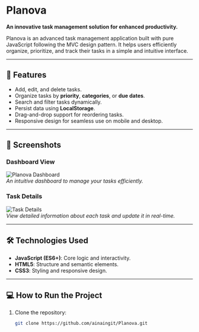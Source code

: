 # Planova  
**An innovative task management solution for enhanced productivity.**  

Planova is an advanced task management application built with pure JavaScript following the MVC design pattern. It helps users efficiently organize, prioritize, and track their tasks in a simple and intuitive interface.

---

## 🚀 Features  
- Add, edit, and delete tasks.  
- Organize tasks by **priority**, **categories**, or **due dates**.  
- Search and filter tasks dynamically.  
- Persist data using **LocalStorage**.  
- Drag-and-drop support for reordering tasks.  
- Responsive design for seamless use on mobile and desktop.  

---

## 📸 Screenshots  
### Dashboard View  
![Planova Dashboard](https://via.placeholder.com/800x400?text=Dashboard+Screenshot)  
_An intuitive dashboard to manage your tasks efficiently._  

### Task Details  
![Task Details](https://via.placeholder.com/800x400?text=Task+Details+Screenshot)  
_View detailed information about each task and update it in real-time._  

---

## 🛠️ Technologies Used  
- **JavaScript (ES6+)**: Core logic and interactivity.  
- **HTML5**: Structure and semantic elements.  
- **CSS3**: Styling and responsive design.  

---

## 💻 How to Run the Project  
1. Clone the repository:  
   ```bash
   git clone https://github.com/ainaingit/Planova.git
